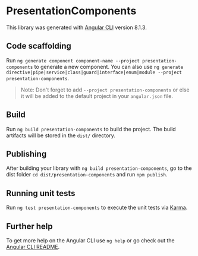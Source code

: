 # PresentationComponents

This library was generated with [Angular CLI](https://github.com/angular/angular-cli) version 8.1.3.

## Code scaffolding

Run `ng generate component component-name --project presentation-components` to generate a new component. You can also use `ng generate directive|pipe|service|class|guard|interface|enum|module --project presentation-components`.
> Note: Don't forget to add `--project presentation-components` or else it will be added to the default project in your `angular.json` file. 

## Build

Run `ng build presentation-components` to build the project. The build artifacts will be stored in the `dist/` directory.

## Publishing

After building your library with `ng build presentation-components`, go to the dist folder `cd dist/presentation-components` and run `npm publish`.

## Running unit tests

Run `ng test presentation-components` to execute the unit tests via [Karma](https://karma-runner.github.io).

## Further help

To get more help on the Angular CLI use `ng help` or go check out the [Angular CLI README](https://github.com/angular/angular-cli/blob/master/README.md).
